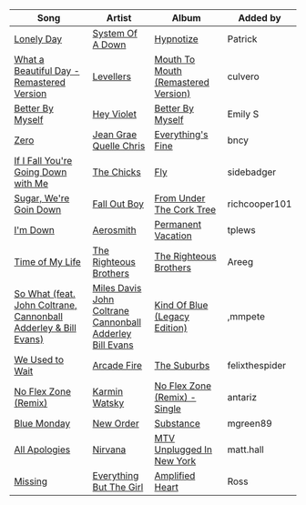 | Song | Artist | Album | Added by |
|-|-|-|-|
| [Lonely Day](https://open.spotify.com/track/1VNWaY3uNfoeWqb5U8x2QX) | [System Of A Down](https://open.spotify.com/artist/5eAWCfyUhZtHHtBdNk56l1) | [Hypnotize](https://open.spotify.com/album/3QxX3NbWyLlLG6lP1xveL3) | Patrick |
| [What a Beautiful Day - Remastered Version](https://open.spotify.com/track/0W7hN9wYSIUdw2yJyBhkKn) | [Levellers](https://open.spotify.com/artist/1TrwMxRrrlk0hZxJkw4jUF) | [Mouth To Mouth (Remastered Version)](https://open.spotify.com/album/5MNvztEPHioE0QcSvmgQ83) | culvero |
| [Better By Myself](https://open.spotify.com/track/77ixMBo91onYG37mAZiaUj) | [Hey Violet](https://open.spotify.com/artist/4JNfz6aO9ZFz0gp5GY88am) | [Better By Myself](https://open.spotify.com/album/4i3djYXopqVlgvJcIWVmV3) | Emily S |
| [Zero](https://open.spotify.com/track/0plQVqG6zSQH438RwpmLUM) | [Jean Grae](https://open.spotify.com/artist/2ipBhKpOYqs6BbysLNGye6)<br>[Quelle Chris](https://open.spotify.com/artist/2SlUrJAcTYbWR8GcmB9IEi) | [Everything's Fine](https://open.spotify.com/album/22oHrB4SLwayyuLE02t5BD) | bncy |
| [If I Fall You're Going Down with Me](https://open.spotify.com/track/2MMZ1Llts0rTaU834P2Xct) | [The Chicks](https://open.spotify.com/artist/25IG9fa7cbdmCIy3OnuH57) | [Fly](https://open.spotify.com/album/3y6G5El2I6QrJA9BdfAbqA) | sidebadger |
| [Sugar, We're Goin Down](https://open.spotify.com/track/2TfSHkHiFO4gRztVIkggkE) | [Fall Out Boy](https://open.spotify.com/artist/4UXqAaa6dQYAk18Lv7PEgX) | [From Under The Cork Tree](https://open.spotify.com/album/5nkUSlIhtoJZMOUlB0sNCp) | richcooper101 |
| [I'm Down](https://open.spotify.com/track/3BD66eh4VaWHZsk2ho4IDs) | [Aerosmith](https://open.spotify.com/artist/7Ey4PD4MYsKc5I2dolUwbH) | [Permanent Vacation](https://open.spotify.com/album/3XYqOJI1YlX40kJTdzFEzp) | tplews |
| [Time of My Life](https://open.spotify.com/track/4PrjkjbIYtnA4BY9YQ21Zf) | [The Righteous Brothers](https://open.spotify.com/artist/4b0WsB47XCa9F83BmwQ7WX) | [The Righteous Brothers](https://open.spotify.com/album/0CtxLuy7eFkeEoIBSENvxh) | Areeg |
| [So What (feat. John Coltrane, Cannonball Adderley & Bill Evans)](https://open.spotify.com/track/4vLYewWIvqHfKtJDk8c8tq) | [Miles Davis](https://open.spotify.com/artist/0kbYTNQb4Pb1rPbbaF0pT4)<br>[John Coltrane](https://open.spotify.com/artist/2hGh5VOeeqimQFxqXvfCUf)<br>[Cannonball Adderley](https://open.spotify.com/artist/5v74mT11KGJqadf9sLw4dA)<br>[Bill Evans](https://open.spotify.com/artist/4jXfFzeP66Zy67HM2mvIIF) | [Kind Of Blue (Legacy Edition)](https://open.spotify.com/album/4sb0eMpDn3upAFfyi4q2rw) | ,mmpete |
| [We Used to Wait](https://open.spotify.com/track/37EmPMVwdBaKs7UhJOkHUU) | [Arcade Fire](https://open.spotify.com/artist/3kjuyTCjPG1WMFCiyc5IuB) | [The Suburbs](https://open.spotify.com/album/3DrgM5X3yX1JP1liNLAOHI) | felixthespider |
| [No Flex Zone (Remix)](https://open.spotify.com/track/5XVRQZytbOKCszNGWUQKwE) | [Karmin](https://open.spotify.com/artist/4M0DLz8te9Q1lNIXBBwvfG)<br>[Watsky](https://open.spotify.com/artist/3mJ9GlkLzj8Ka7Z7EQaCMi) | [No Flex Zone (Remix) - Single](https://open.spotify.com/album/70gvqEMlTOF5dxMQh1353C) | antariz |
| [Blue Monday](https://open.spotify.com/track/6hHc7Pks7wtBIW8Z6A0iFq) | [New Order](https://open.spotify.com/artist/0yNLKJebCb8Aueb54LYya3) | [Substance](https://open.spotify.com/album/6iHuSGy6pq4tNGFV3ZVPtl) | mgreen89 |
| [All Apologies](https://open.spotify.com/track/3bH8PZsfbCRIoeNiFm7JmU) | [Nirvana](https://open.spotify.com/artist/6olE6TJLqED3rqDCT0FyPh) | [MTV Unplugged In New York](https://open.spotify.com/album/1To7kv722A8SpZF789MZy7) | matt.hall |
| [Missing](https://open.spotify.com/track/5O66DFOkyxRFXOUNqssovJ) | [Everything But The Girl](https://open.spotify.com/artist/13ccXrK7AmXb4TddMkE7jy) | [Amplified Heart](https://open.spotify.com/album/6ZMxoed3JJVjSzDQ2iVeYN) | Ross |